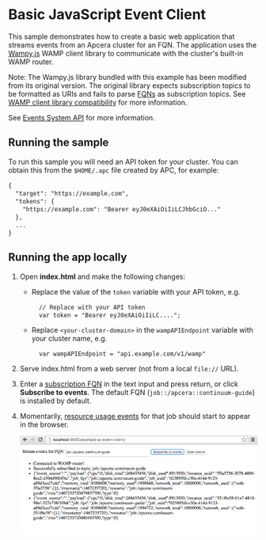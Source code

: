 # Basic JavaScript Event Client

This sample demonstrates how to create a basic web application that streams events from an Apcera cluster for an FQN. The application uses the [Wampy.js](https://github.com/KSDaemon/wampy.js) WAMP client library to communicate with the cluster's built-in WAMP router. 

Note: The Wampy.js library bundled with this example has been modified from its original version. The original library expects subscription topics to be formatted as URIs and fails to parse [FQNs](http://docs.apcera.com/api/events-system-api/#fqns) as subscription topics. See [WAMP client library compatibility](http://docs.apcera.com/api/events-system-api/#wamp-compat) for more information.

See [Events System API](http://docs.apcera.com/api/events-system-api) for more information.

## Running the sample

To run this sample you will need an API token for your cluster. You can obtain this from the `$HOME/.apc` file created by APC, for example:

    {
      "target": "https://example.com",
      "tokens": {
        "https://example.com": "Bearer eyJ0eXAiOiIiLCJhbGciO..."
      },
      ...
    }

## Running the app locally

1. Open **index.html** and make the following changes:
   
    - Replace the value of the `token` variable with your API token, e.g.
       
            // Replace with your API token
            var token = "Bearer eyJ0eXAiOiIiLC...."; 
    - Replace `<your-cluster-domain>` in the `wampAPIEndpoint` variable with your cluster name, e.g.
      
            var wampAPIEndpoint = "api.example.com/v1/wamp"
             
2. Serve index.html from a web server (not from a local `file://` URL).
3. Enter a [subscription FQN](http://docs.apcera.com/api/events-system-api/#fqns) in the text input and press return, or click **Subscribe to events**. The default FQN (`job::/apcera::continuum-guide`) is installed by default.
4. Momentarily, [resource usage events](http://docs.apcera.com/api/event-object-reference/) for that job should start to appear in the browser.
   
    ![](browser.png "Optional title")

